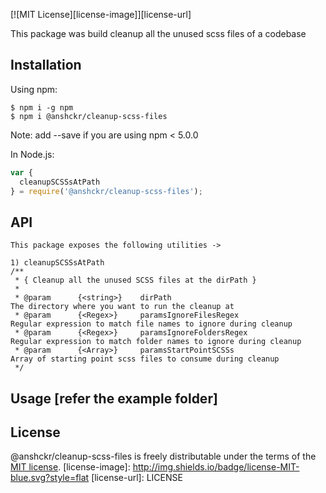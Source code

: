 [![MIT License][license-image]][license-url]

This package was build cleanup all the unused scss files of a codebase

## Installation

Using npm:
```shell
$ npm i -g npm
$ npm i @anshckr/cleanup-scss-files
```
Note: add --save if you are using npm < 5.0.0

In Node.js:
```js
var {
  cleanupSCSSsAtPath
} = require('@anshckr/cleanup-scss-files');
```

## API

```
This package exposes the following utilities ->

1) cleanupSCSSsAtPath
/**
 * { Cleanup all the unused SCSS files at the dirPath }
 *
 * @param      {<string>}    dirPath                                The directory where you want to run the cleanup at
 * @param      {<Regex>}     paramsIgnoreFilesRegex                 Regular expression to match file names to ignore during cleanup
 * @param      {<Regex>}     paramsIgnoreFoldersRegex               Regular expression to match folder names to ignore during cleanup
 * @param      {<Array>}     paramsStartPointSCSSs                  Array of starting point scss files to consume during cleanup
 */

```

## Usage [refer the example folder]

## License

@anshckr/cleanup-scss-files is freely distributable under the terms of the [MIT license](https://github.com/anshckr/cleanup-scss-files/blob/master/LICENSE).
[license-image]: http://img.shields.io/badge/license-MIT-blue.svg?style=flat
[license-url]: LICENSE